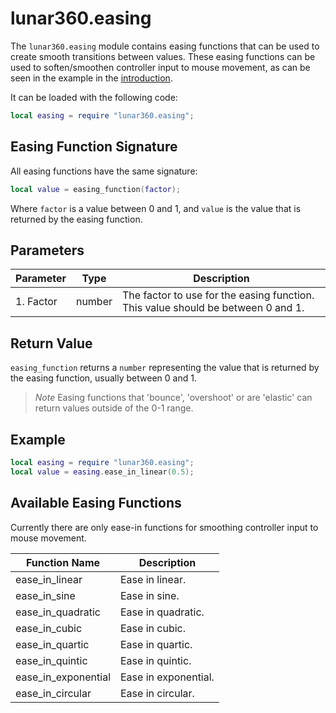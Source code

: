# lunar360.easing 

The `lunar360.easing` module contains easing functions that can be used to create smooth transitions between values.
These easing functions can be used to soften/smoothen controller input to mouse movement, as can be seen in the example in the [introduction](/intro.md#tiny-impression).

It can be loaded with the following code:

```lua
local easing = require "lunar360.easing";
```

## Easing Function Signature

All easing functions have the same signature:

```lua
local value = easing_function(factor);
```

Where `factor` is a value between 0 and 1, and `value` is the value that is returned by the easing function.

## Parameters

| Parameter               | Type    | Description                                                  |
| ----------------------- | ------- | ------------------------------------------------------------ |
| 1. Factor               | number  | The factor to use for the easing function. This value should be between 0 and 1. |

## Return Value

`easing_function` returns a `number` representing the value that is returned by the easing function, usually between 0 and 1. 

> *Note* Easing functions that 'bounce', 'overshoot' or are 'elastic' can return values outside of the 0-1 range.

## Example

```lua
local easing = require "lunar360.easing";
local value = easing.ease_in_linear(0.5);
```

## Available Easing Functions

Currently there are only ease-in functions for smoothing controller input to mouse movement.

| Function Name           | Description                                                  |
| ----------------------- | ------------------------------------------------------------ |
| ease_in_linear          | Ease in linear.                                              |
| ease_in_sine            | Ease in sine.                                                |
| ease_in_quadratic       | Ease in quadratic.                                           |
| ease_in_cubic           | Ease in cubic.                                               |
| ease_in_quartic         | Ease in quartic.                                             |
| ease_in_quintic         | Ease in quintic.                                             |
| ease_in_exponential     | Ease in exponential.                                         |
| ease_in_circular        | Ease in circular.                                            |
